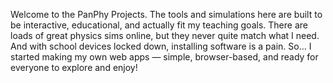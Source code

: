 Welcome to the PanPhy Projects. The tools and simulations here are built to be interactive, educational, and actually fit my teaching goals. There are loads of great physics sims online, but they never quite match what I need. And with school devices locked down, installing software is a pain. So… I started making my own web apps — simple, browser-based, and ready for everyone to explore and enjoy!
